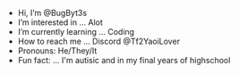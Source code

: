 - Hi, I’m @BugByt3s
- I’m interested in ... Alot
-  I’m currently learning ... Coding 
-  How to reach me ... Discord @Tf2YaoiLover
-  Pronouns: He/They/It
-  Fun fact: ... I'm autisic and in my final years of highschool
<!---
BugByt3s/BugByt3s is a ✨ special ✨ repository because its `README.md` (this file) appears on your GitHub profile.
You can click the Preview link to take a look at your changes.
--->
